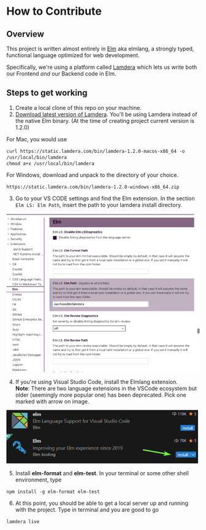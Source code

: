 # How to Contribute

## Overview
This project is written almost entirely in [Elm](https://elm-lang.org/) aka elmlang, a strongly typed, functional language optimized for web development.

Specifically, we're using a platform called [Lamdera](https://dashboard.lamdera.app/docs/overview) which lets us write both our Frontend _and_ our Backend code in Elm.

## Steps to get working

1. Create a local clone of this repo on your machine.  
2. [Download latest version of Lamdera](https://dashboard.lamdera.app/docs/download).  You'll be using Lamdera instead of the native Elm binary. (At the time of creating project current version is 1.2.0)

For Mac, you would use
```
curl https://static.lamdera.com/bin/lamdera-1.2.0-macos-x86_64 -o /usr/local/bin/lamdera
chmod a+x /usr/local/bin/lamdera
```
For Windows, download and unpack to the directory of your choice.
```
https://static.lamdera.com/bin/lamdera-1.2.0-windows-x86_64.zip
```

3. Go to your VS CODE settings and find the Elm extension. In the section `Elm LS: Elm Path`, insert the path to your lamdera install directory.  
<img src="imgs/elm-path.png" width="600" />
  
4. If you're using Visual Studio Code, install the Elmlang extension.  
**Note**: There are two language extensions in the VSCode ecosystem but older (seemingly more popular one) has been deprecated. Pick one marked with arrow on image.

<img src="imgs/elmlang-extension.png" width="500" />

5. Install **elm-format** and **elm-test**.  In your terminal or some other shell environment, type
```
npm install -g elm-format elm-test
```
6. At this point, you should be able to get a local server up and running with the project. Type in terminal and you are good to go

```
lamdera live
```